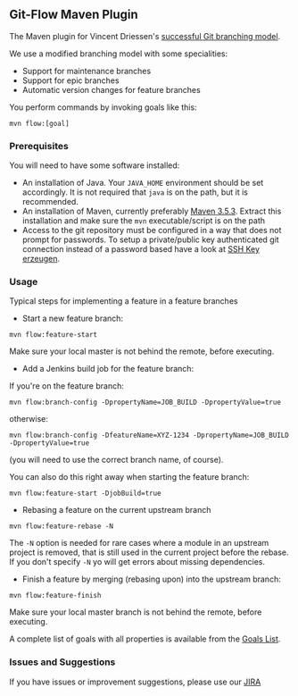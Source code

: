 Git-Flow Maven Plugin
---------------------

The Maven plugin for Vincent Driessen's [successful Git branching model](http://nvie.com/posts/a-successful-git-branching-model/).

We use a modified branching model with some specialities:

* Support for maintenance branches
* Support for epic branches
* Automatic version changes for feature branches

You perform commands by invoking goals like this:

```
mvn flow:[goal]
```

### Prerequisites

You will need to have some software installed:

* An installation of Java. Your `JAVA_HOME` environment should be set accordingly. It is not required that `java` is on
  the path, but it is recommended.
* An installation of Maven, currently preferably [Maven 3.5.3](https://archive.apache.org/dist/maven/maven-3/3.5.3/binaries/).
  Extract this installation and make sure the `mvn` executable/script is on the path
* Access to the git repository must be configured in a way that does not prompt for passwords. To setup a private/public
  key authenticated git connection instead of a password based have a look at [SSH Key erzeugen](https://wiki.gebit.de/display/GIT/SSH+Key+erzeugen).


### Usage

Typical steps for implementing a feature in a feature branches

+ Start a new feature branch:

```
mvn flow:feature-start
```

Make sure your local master is not behind the remote, before executing.

+ Add a Jenkins build job for the feature branch:

If you're on the feature branch:
```
mvn flow:branch-config -DpropertyName=JOB_BUILD -DpropertyValue=true
```
otherwise:
```
mvn flow:branch-config -DfeatureName=XYZ-1234 -DpropertyName=JOB_BUILD -DpropertyValue=true
```

(you will need to use the correct branch name, of course).

You can also do this right away when starting the feature branch:

```
mvn flow:feature-start -DjobBuild=true
```


+ Rebasing a feature on the current upstream branch

```
mvn flow:feature-rebase -N
```

The `-N` option is needed for rare cases where a module in an upstream project is removed, that is still used in the 
current project before the rebase. If you don't specify `-N` yo will get errors about missing dependencies.


+ Finish a feature by merging (rebasing upon) into the upstream branch:

```
mvn flow:feature-finish
```

Make sure your local master branch is not behind the remote, before executing.


A complete list of goals with all properties is available from the [Goals List](plugin-info.html).

### Issues and Suggestions

If you have issues or improvement suggestions, please use our [JIRA](https://jira.gebit.de/secure/CreateIssue!Default.jspa?pid=10511)